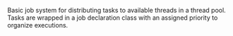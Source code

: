 Basic job system for distributing tasks to available threads in a thread pool.
Tasks are wrapped in a job declaration class with an assigned priority to organize executions.